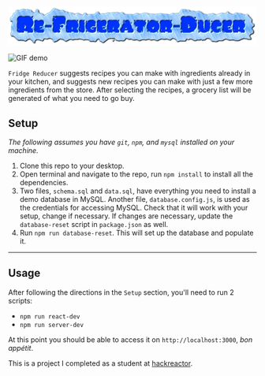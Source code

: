 ![fridgeReducer logo](img/logo.png)

![GIF demo](img/demo.gif)

`Fridge Reducer` suggests recipes you can make with ingredients already in your kitchen, and suggests new recipes you can make with just a few more ingredients from the store. After selecting the recipes, a grocery list will be generated of what you need to go buy.

## Setup

*The following assumes you have `git`, `npm`, and `mysql` installed on your machine.*
1. Clone this repo to your desktop.
2. Open terminal and navigate to the repo, run `npm install` to install all the dependencies.
3. Two files, `schema.sql` and `data.sql`, have everything you need to install a demo database in MySQL. Another file, `database.config.js`, is used as the credentials for accessing MySQL. Check that it will work with your setup, change if necessary. If changes are necessary, update the `database-reset` script in `package.json` as well.
4. Run `npm run database-reset`. This will set up the database and populate it.
---

## Usage

After following the directions in the `Setup` section, you'll need to run 2 scripts:
- `npm run react-dev`
- `npm run server-dev`

At this point you should be able to access it on `http://localhost:3000`, *bon appétit*.

This is a project I completed as a student at [hackreactor](http://hackreactor.com).